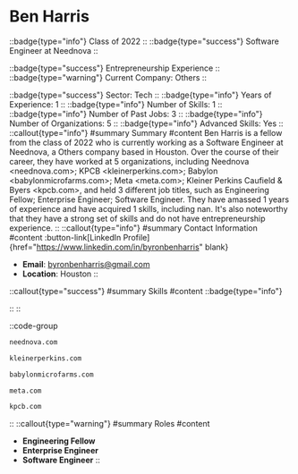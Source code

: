 # Ben Harris
::badge{type="info"}
Class of 2022
::
::badge{type="success"}
Software Engineer at Neednova
::

::badge{type="success"}
Entrepreneurship Experience
::
::badge{type="warning"}
Current Company: Others
::

::badge{type="success"}
Sector: Tech
::
::badge{type="info"}
Years of Experience: 1
::
::badge{type="info"}
Number of Skills: 1
::
::badge{type="info"}
Number of Past Jobs: 3
::
::badge{type="info"}
Number of Organizations: 5
::
::badge{type="info"}
Advanced Skills: Yes
::
::callout{type="info"}
#summary
Summary
#content
Ben Harris is a fellow from the class of 2022 who is currently working as a Software Engineer at Neednova, a Others company based in Houston. Over the course of their career, they have worked at 5 organizations, including Neednova <neednova.com>; KPCB <kleinerperkins.com>; Babylon <babylonmicrofarms.com>; Meta <meta.com>; Kleiner Perkins Caufield & Byers <kpcb.com>, and held 3 different job titles, such as Engineering Fellow; Enterprise Engineer; Software Engineer. They have amassed 1 years of experience and have acquired 1 skills, including nan. It's also noteworthy that they have a strong set of skills and do not have entrepreneurship experience.
::
::callout{type="info"}
#summary
Contact Information
#content
:button-link[LinkedIn Profile]{href="https://www.linkedin.com/in/byronbenharris" blank}
- **Email**: byronbenharris@gmail.com
- **Location**: Houston
::

::callout{type="success"}
#summary
Skills
#content
::badge{type="info"}

::
::

::code-group
```bash [Neednova]
neednova.com
```
```bash [KPCB]
kleinerperkins.com
```
```bash [Babylon]
babylonmicrofarms.com
```
```bash [Meta]
meta.com
```
```bash [Kleiner Perkins Caufield & Byers]
kpcb.com
```
::
::callout{type="warning"}
#summary
Roles
#content
- **Engineering Fellow**
- **Enterprise Engineer**
- **Software Engineer**
::

